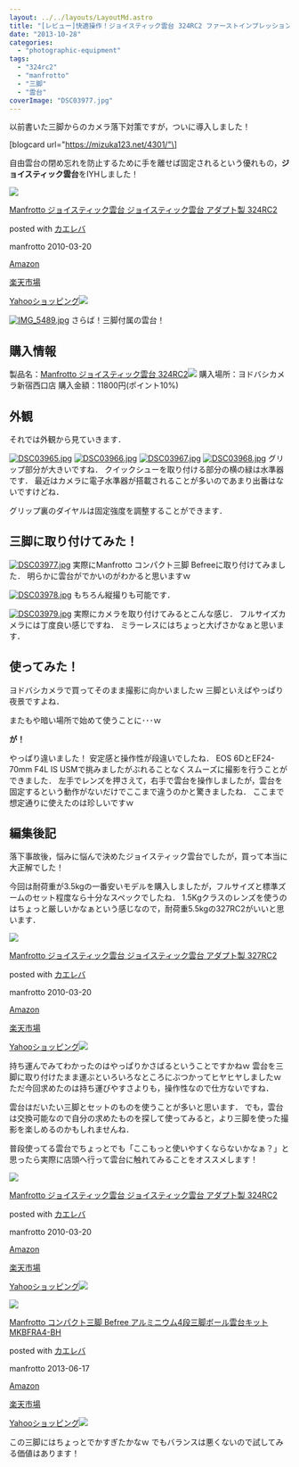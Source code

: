 ```yaml
---
layout: ../../layouts/LayoutMd.astro
title: "[レビュー]快適操作！ジョイスティック雲台 324RC2 ファーストインプレッション"
date: "2013-10-28"
categories: 
  - "photographic-equipment"
tags: 
  - "324rc2"
  - "manfrotto"
  - "三脚"
  - "雲台"
coverImage: "DSC03977.jpg"
---
```


以前書いた三脚からのカメラ落下対策ですが，ついに導入しました！

\[blogcard url="https://mizuka123.net/4301/"\]

自由雲台の閉め忘れを防止するために手を離せば固定されるという優れもの，**ジョイスティック雲台**をIYHしました！

[![](/archive/images/41L3GNnXH7L._SL160_.jpg)](https://www.amazon.co.jp/exec/obidos/ASIN/B003CRGZJS/mizuka123-22/ref=nosim/)

[Manfrotto ジョイスティック雲台 ジョイスティック雲台 アダプト製 324RC2](https://www.amazon.co.jp/exec/obidos/ASIN/B003CRGZJS/mizuka123-22/ref=nosim/)

posted with [カエレバ](http://kaereba.com)

manfrotto 2010-03-20

[Amazon](http://www.amazon.co.jp/gp/search?keywords=%83W%83%87%83C%83X%83e%83B%83b%83N%89_%91%E4&__mk_ja_JP=%83J%83%5E%83J%83i&tag=mizuka123-22 "アマゾン")

[楽天市場](http://hb.afl.rakuten.co.jp/hgc/032b53ee.4b34c5ee.0f4a541e.f440145e/?pc=http%3A%2F%2Fsearch.rakuten.co.jp%2Fsearch%2Fmall%2F%25E3%2582%25B8%25E3%2583%25A7%25E3%2582%25A4%25E3%2582%25B9%25E3%2583%2586%25E3%2582%25A3%25E3%2583%2583%25E3%2582%25AF%25E9%259B%25B2%25E5%258F%25B0%2F-%2Ff.1-p.1-s.1-sf.0-st.A-v.2%3Fx%3D0%26scid%3Daf_ich_link_urltxt%26m%3Dhttp%3A%2F%2Fm.rakuten.co.jp%2F "楽天市場")

[Yahooショッピング![](//ad.jp.ap.valuecommerce.com/servlet/gifbanner?sid=3066752&pid=881990642)](//ck.jp.ap.valuecommerce.com/servlet/referral?sid=3066752&pid=881990642&vc_url=http%3A%2F%2Fshopping.search.yahoo.co.jp%2Fsearch%3FuIv%3Don%26ei%3DUTF-8%26tab_ex%3Dcommerce%26slider%3D0%26va%3D%25E3%2582%25B8%25E3%2583%25A7%25E3%2582%25A4%25E3%2582%25B9%25E3%2583%2586%25E3%2582%25A3%25E3%2583%2583%25E3%2582%25AF%25E9%259B%25B2%25E5%258F%25B0 "Yahooショッピング")

[![IMG_5489.jpg](/archive/images/10534360756_6c823936b3_b.jpg)](http://www.flickr.com/photos/67522130@N08/10534360756/ "IMG_5489.jpg") さらば！三脚付属の雲台！

## 購入情報

製品名：[Manfrotto ジョイスティック雲台 324RC2](http://www.amazon.co.jp/gp/product/B003CRGZJS/ref=as_li_ss_tl?ie=UTF8&camp=247&creative=7399&creativeASIN=B003CRGZJS&linkCode=as2&tag=mizuka123-22)![](http://ir-jp.amazon-adsystem.com/e/ir?t=mizuka123-22&l=as2&o=9&a=B003CRGZJS) 購入場所：ヨドバシカメラ新宿西口店 購入金額：11800円(ポイント10%)

## 外観

それでは外観から見ていきます．

[![DSC03965.jpg](/archive/images/10534350005_0814426f89_b.jpg)](http://www.flickr.com/photos/67522130@N08/10534350005/ "DSC03965.jpg") [![DSC03966.jpg](/archive/images/10534580763_3b33360eac_b.jpg)](http://www.flickr.com/photos/67522130@N08/10534580763/ "DSC03966.jpg") [![DSC03967.jpg](/archive/images/10534399204_7e262f874b_b.jpg)](http://www.flickr.com/photos/67522130@N08/10534399204/ "DSC03967.jpg") [![DSC03968.jpg](/archive/images/10534455434_0937e6f32d_b.jpg)](http://www.flickr.com/photos/67522130@N08/10534455434/ "DSC03968.jpg") グリップ部分が大きいですね． クイックシューを取り付ける部分の横の緑は水準器です． 最近はカメラに電子水準器が搭載されることが多いのであまり出番はないですけどね．

グリップ裏のダイヤルは固定強度を調整することができます．

## 三脚に取り付けてみた！

[![DSC03977.jpg](/archive/images/10534357245_86341185f6_b.jpg)](http://www.flickr.com/photos/67522130@N08/10534357245/ "DSC03977.jpg") 実際にManfrotto コンパクト三脚 Befreeに取り付けてみました． 明らかに雲台がでかいのがわかると思いますｗ

[![DSC03978.jpg](/archive/images/10534373456_388eec578d_b.jpg)](http://www.flickr.com/photos/67522130@N08/10534373456/ "DSC03978.jpg") もちろん縦撮りも可能です．

[![DSC03979.jpg](/archive/images/10534408084_6446802afb_b.jpg)](http://www.flickr.com/photos/67522130@N08/10534408084/ "DSC03979.jpg") 実際にカメラを取り付けてみるとこんな感じ． フルサイズカメラには丁度良い感じですね． ミラーレスにはちょっと大げさかなぁと思います．

## 使ってみた！

ヨドバシカメラで買ってそのまま撮影に向かいましたｗ 三脚といえばやっぱり夜景ですよね．

またもや暗い場所で始めて使うことに･･･ｗ

**が！**

やっぱり違いました！ 安定感と操作性が段違いでしたね． EOS 6DとEF24-70mm F4L IS USMで挑みましたがぶれることなくスムーズに撮影を行うことができました． 左手でレンズを押さえて，右手で雲台を操作しましたが，雲台を固定するという動作がないだけでここまで違うのかと驚きましたね． ここまで想定通りに使えたのは珍しいですｗ

## 編集後記

落下事故後，悩みに悩んで決めたジョイスティック雲台でしたが，買って本当に大正解でした！

今回は耐荷重が3.5kgの一番安いモデルを購入しましたが，フルサイズと標準ズームのセット程度なら十分なスペックでしたね． 1.5Kgクラスのレンズを使うのはちょっと厳しいかなぁという感じなので，耐荷重5.5kgの327RC2がいいと思います．

[![](/archive/images/41yC-xuBZtL._SL160_.jpg)](https://www.amazon.co.jp/exec/obidos/ASIN/B003CRH1P0/mizuka123-22/ref=nosim/)

[Manfrotto ジョイスティック雲台 ジョイスティック雲台 アダプト製 327RC2](https://www.amazon.co.jp/exec/obidos/ASIN/B003CRH1P0/mizuka123-22/ref=nosim/)

posted with [カエレバ](http://kaereba.com)

manfrotto 2010-03-20

[Amazon](http://www.amazon.co.jp/gp/search?keywords=%83W%83%87%83C%83X%83e%83B%83b%83N%89_%91%E4&__mk_ja_JP=%83J%83%5E%83J%83i&tag=mizuka123-22 "アマゾン")

[楽天市場](http://hb.afl.rakuten.co.jp/hgc/032b53ee.4b34c5ee.0f4a541e.f440145e/?pc=http%3A%2F%2Fsearch.rakuten.co.jp%2Fsearch%2Fmall%2F%25E3%2582%25B8%25E3%2583%25A7%25E3%2582%25A4%25E3%2582%25B9%25E3%2583%2586%25E3%2582%25A3%25E3%2583%2583%25E3%2582%25AF%25E9%259B%25B2%25E5%258F%25B0%2F-%2Ff.1-p.1-s.1-sf.0-st.A-v.2%3Fx%3D0%26scid%3Daf_ich_link_urltxt%26m%3Dhttp%3A%2F%2Fm.rakuten.co.jp%2F "楽天市場")

[Yahooショッピング![](//ad.jp.ap.valuecommerce.com/servlet/gifbanner?sid=3066752&pid=881990642)](//ck.jp.ap.valuecommerce.com/servlet/referral?sid=3066752&pid=881990642&vc_url=http%3A%2F%2Fshopping.search.yahoo.co.jp%2Fsearch%3FuIv%3Don%26ei%3DUTF-8%26tab_ex%3Dcommerce%26slider%3D0%26va%3D%25E3%2582%25B8%25E3%2583%25A7%25E3%2582%25A4%25E3%2582%25B9%25E3%2583%2586%25E3%2582%25A3%25E3%2583%2583%25E3%2582%25AF%25E9%259B%25B2%25E5%258F%25B0 "Yahooショッピング")

持ち運んでみてわかったのはやっぱりかさばるということですかねｗ 雲台を三脚に取り付けたまま運ぶといろいろなところにぶつかってヒヤヒヤしましたｗ ただ今回求めたのは持ち運びやすさよりも，操作性なので仕方ないですね．

雲台はだいたい三脚とセットのものを使うことが多いと思います． でも，雲台は交換可能なので自分の求めたものを探して使ってみると，より三脚を使った撮影を楽しめるのかもしれませんね．

普段使ってる雲台でちょっとでも「ここもっと使いやすくならないかなぁ？」と思ったら実際に店頭へ行って雲台に触れてみることをオススメします！

[![](/archive/images/41L3GNnXH7L._SL160_.jpg)](https://www.amazon.co.jp/exec/obidos/ASIN/B003CRGZJS/mizuka123-22/ref=nosim/)

[Manfrotto ジョイスティック雲台 ジョイスティック雲台 アダプト製 324RC2](https://www.amazon.co.jp/exec/obidos/ASIN/B003CRGZJS/mizuka123-22/ref=nosim/)

posted with [カエレバ](http://kaereba.com)

manfrotto 2010-03-20

[Amazon](http://www.amazon.co.jp/gp/search?keywords=%83W%83%87%83C%83X%83e%83B%83b%83N%89_%91%E4&__mk_ja_JP=%83J%83%5E%83J%83i&tag=mizuka123-22 "アマゾン")

[楽天市場](http://hb.afl.rakuten.co.jp/hgc/032b53ee.4b34c5ee.0f4a541e.f440145e/?pc=http%3A%2F%2Fsearch.rakuten.co.jp%2Fsearch%2Fmall%2F%25E3%2582%25B8%25E3%2583%25A7%25E3%2582%25A4%25E3%2582%25B9%25E3%2583%2586%25E3%2582%25A3%25E3%2583%2583%25E3%2582%25AF%25E9%259B%25B2%25E5%258F%25B0%2F-%2Ff.1-p.1-s.1-sf.0-st.A-v.2%3Fx%3D0%26scid%3Daf_ich_link_urltxt%26m%3Dhttp%3A%2F%2Fm.rakuten.co.jp%2F "楽天市場")

[Yahooショッピング![](//ad.jp.ap.valuecommerce.com/servlet/gifbanner?sid=3066752&pid=881990642)](//ck.jp.ap.valuecommerce.com/servlet/referral?sid=3066752&pid=881990642&vc_url=http%3A%2F%2Fshopping.search.yahoo.co.jp%2Fsearch%3FuIv%3Don%26ei%3DUTF-8%26tab_ex%3Dcommerce%26slider%3D0%26va%3D%25E3%2582%25B8%25E3%2583%25A7%25E3%2582%25A4%25E3%2582%25B9%25E3%2583%2586%25E3%2582%25A3%25E3%2583%2583%25E3%2582%25AF%25E9%259B%25B2%25E5%258F%25B0 "Yahooショッピング")

[![](/archive/images/41tZegnd-TL._SL160_.jpg)](https://www.amazon.co.jp/exec/obidos/ASIN/B00COLBNTK/mizuka123-22/ref=nosim/)

[Manfrotto コンパクト三脚 Befree アルミニウム4段三脚ボール雲台キット MKBFRA4-BH](https://www.amazon.co.jp/exec/obidos/ASIN/B00COLBNTK/mizuka123-22/ref=nosim/)

posted with [カエレバ](http://kaereba.com)

manfrotto 2013-06-17

[Amazon](http://www.amazon.co.jp/gp/search?keywords=MKBFRA4-BH&__mk_ja_JP=%83J%83%5E%83J%83i&tag=mizuka123-22 "アマゾン")

[楽天市場](http://hb.afl.rakuten.co.jp/hgc/032b53ee.4b34c5ee.0f4a541e.f440145e/?pc=http%3A%2F%2Fsearch.rakuten.co.jp%2Fsearch%2Fmall%2FMKBFRA4-BH%2F-%2Ff.1-p.1-s.1-sf.0-st.A-v.2%3Fx%3D0%26scid%3Daf_ich_link_urltxt%26m%3Dhttp%3A%2F%2Fm.rakuten.co.jp%2F "楽天市場")

[Yahooショッピング![](//ad.jp.ap.valuecommerce.com/servlet/gifbanner?sid=3066752&pid=881990642)](//ck.jp.ap.valuecommerce.com/servlet/referral?sid=3066752&pid=881990642&vc_url=http%3A%2F%2Fshopping.search.yahoo.co.jp%2Fsearch%3FuIv%3Don%26ei%3DUTF-8%26tab_ex%3Dcommerce%26slider%3D0%26va%3DMKBFRA4-BH "Yahooショッピング")

この三脚にはちょっとでかすぎたかなｗ でもバランスは悪くないので試してみる価値はあります！
